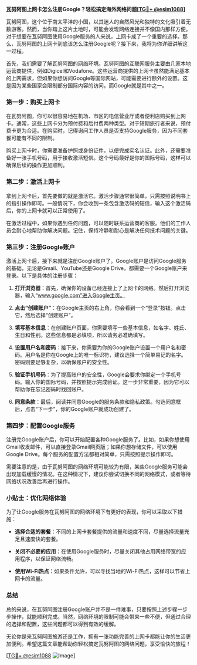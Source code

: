 **瓦努阿图上网卡怎么注册Google？轻松搞定海外网络问题[[TG💪+ @esim1088](https://t.me/s/esim1088)]**

瓦努阿图，这个位于南太平洋的小国，以其迷人的自然风光和独特的文化吸引着无数游客。然而，当你踏上这片土地时，可能会发现网络连接并不像国内那样方便。对于想要在瓦努阿图使用Google服务的人来说，上网卡成了一个重要的选择。那么，瓦努阿图的上网卡到底该怎么注册Google呢？接下来，我将为你详细讲解这一过程。

首先，我们需要了解瓦努阿图的网络环境。瓦努阿图的互联网服务主要由几家本地运营商提供，例如Digicel和Vodafone。这些运营商提供的上网卡虽然能满足基本的上网需求，但如果你想访问Google等国际网站，可能需要进行额外的设置。这是因为某些国家会限制部分国际内容的访问，而Google就是其中之一。

### 第一步：购买上网卡

在瓦努阿图，你可以很容易地在机场、市区的电信营业厅或者便利店购买到上网卡。通常，这些上网卡分为预付费和后付费两种类型。对于短期旅行者来说，预付费卡更为合适。在购买时，记得询问工作人员是否支持Google服务，因为不同套餐可能有不同的限制。

购买上网卡时，你需要准备护照或身份证件，以便完成实名认证。此外，还需要准备好一张手机号码，用于接收激活短信。这个号码最好是你的国际号码，这样可以确保后续的操作更加顺利。

### 第二步：激活上网卡

拿到上网卡后，首先要做的就是激活它。激活步骤通常很简单，只需按照说明书上的指引操作即可。一般情况下，你会收到一条包含激活码的短信，输入这个激活码后，你的上网卡就可以正常使用了。

在激活过程中，如果你遇到任何问题，可以随时联系运营商的客服。他们的工作人员会耐心地帮助你解决问题。记住，保持冷静和耐心是解决任何技术问题的关键。

### 第三步：注册Google账户

激活上网卡后，接下来就是注册Google账户了。Google账户是访问Google服务的基础，无论是Gmail、YouTube还是Google Drive，都需要一个Google账户来登录。以下是具体的注册步骤：

1. **打开浏览器**：首先，确保你的设备已经连接上了上网卡的网络。然后打开浏览器，输入“www.google.com”进入Google主页。

2. **点击“创建账户”**：在Google主页的右上角，你会看到一个“登录”按钮。点击它，然后选择“创建账户”。

3. **填写基本信息**：在创建账户页面，你需要填写一些基本信息，如名字、姓氏、生日和性别。这些信息都是必填项，所以请务必准确填写。

4. **设置用户名和密码**：接下来，你需要为你的Google账户设置一个用户名和密码。用户名是你在Google上的唯一标识符，建议选择一个简单易记的名字。密码则要足够复杂，以确保账户的安全性。

5. **验证手机号码**：为了提高账户的安全性，Google会要求你绑定一个手机号码。输入你的国际号码，并按照提示完成验证。这一步非常重要，因为它可以帮助你在忘记密码时找回账户。

6. **同意条款**：最后，阅读并同意Google的服务条款和隐私政策。勾选同意框后，点击“下一步”，你的Google账户就成功创建了。

### 第四步：配置Google服务

注册完Google账户后，你可以开始配置各种Google服务了。比如，如果你想使用Gmail收发邮件，可以直接登录Gmail网页版；如果你想存储文件，可以使用Google Drive。每个服务的配置方法都相对简单，只需按照提示操作即可。

需要注意的是，由于瓦努阿图的网络环境可能较为有限，某些Google服务可能会出现加载缓慢的情况。在这种情况下，建议你尝试切换不同的网络模式，或者等待网络状况改善后再进行操作。

### 小贴士：优化网络体验

为了让Google服务在瓦努阿图的网络环境下有更好的表现，你可以采取以下措施：

- **选择合适的套餐**：不同的上网卡套餐提供的流量和速度不同，尽量选择流量充足且速度快的套餐。
  
- **关闭不必要的应用**：在使用Google服务时，尽量关闭其他占用网络带宽的应用程序，以保证网络流畅。
  
- **使用Wi-Fi热点**：如果条件允许，可以寻找当地的Wi-Fi热点，这样可以节省上网卡的流量。

### 总结

总的来说，在瓦努阿图注册Google账户并不是一件难事，只要按照上述步骤一步步操作，就能顺利完成。当然，网络环境的限制可能会带来一些不便，但通过合理的选择和配置，这些问题都可以得到有效的缓解。

无论你是来瓦努阿图旅游还是工作，拥有一张功能完善的上网卡都能让你的生活更加便利。希望这篇文章能帮助你轻松搞定瓦努阿图的网络问题，享受愉快的旅程！

[[TG💪+ @esim1088](https://t.me/s/esim1088) ![Image](https://i.postimg.cc/4NQfJmqS/Snipaste-2025-05-13-00-14-12.png)]
